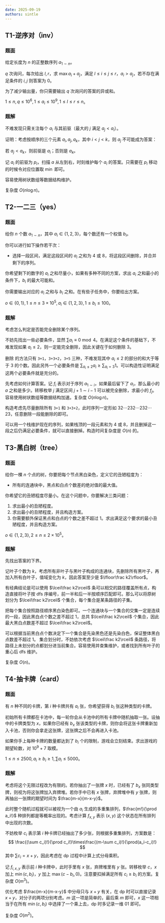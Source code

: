 ```yaml
---
date: 2025-09-19
authors: sintle
---
```


## T1-逆序对（inv）

### 题面

给定长度为 $n$ 的正整数序列 $a_{1\sim n}$。

$q$ 次询问，每次给出 $l,r$，求 $\max a_i+a_j$，满足 $l\leq i\leq j\leq r$，$a_i>a_j$，若不存在满足条件的 $i,j$ 则答案为 $0$。

为了减少输出量，你只需要输出 $q$ 次询问的答案的异或和。

$1\leq n,q\leq10^6,1\leq a_i\leq10^9,1\leq l\leq r\leq n$。

### 题解

不难发现只需关注每个 $a_i$ 与其前驱（最大的 $j$ 满足 $a_j < a_i$）。  

证明：考虑按顺序的三个元素 $a_i,a_j,a_k$，其中 $i<j<k$，则 $a_j$ 不可能成为答案： 

若 $a_j < a_k$，则前驱是 $a_i$；否则是 $a_k$。  

记 $a_i$ 的前驱为 $p_i$，扫描 $a$ 从左到右，时刻维护每个 $a_i$ 的答案。只需要在 $p_i$ 移动的时候令对应位置取 $\min$ 即可。

容易使用树状数组等数据结构维护。

复杂度 $O(n \log n)$。

## T2-一二三（yes）

### 题面

给你 $n$ 个数 $a_{1\sim n}$，其中 $a_i\in\{1,2,3\}$，每个数还有一个权值 $b_i$。

你可以进行如下操作若干次：

-   选择一段区间，满足这段区间的 $a_i$ 之和为 $4$ 或 $8$，将这段区间删除，并合并剩下的序列。

你希望剩下的数字的 $a_i$ 之和尽量小，如果有多种不同的方案，求出 $a_i$ 之和最小的条件下，$b_i$ 的最大可能和。

你需要输出对应的 $a_i$ 之和与 $b_i$ 之和。在有些子任务中，你要给出方案。

$o\in\{0,1\},1\leq n\leq3\times10^5,a_i\in\{1,2,3\},1\leq b_i\leq100$。

### 题解

考虑怎么判定是否能完全删除某个序列。

不妨先找出一些必要条件，显然 $\sum a_i\equiv0\bmod4$。在满足这个条件的基础下，不难发现如果 $a_i\leq 2$，则一定能完全删除，因此关键在于如何删除 $3$。

删除 的方法只有 `3+1`，`3+3+2`，`3+5` 三种，不难发现其中 $a_i\leq 2$ 的部分的和大于等于 $3$ 的个数。因此另外一个必要条件是 $\sum_{a_i\leq 2}a_i\geq\sum_{a_i=3}1$。可以构造性证明满足这两个必要条件就是充分的。

先考虑如何计算答案。记 $f_i$ 表示对于序列 $a_{1\sim i}$，如果最后留下了 $a_i$，那么最小的 $a$ 之和是多少。转移枚举 $j$ 满足区间 $j+1\sim i-1$ 可以被完全删除，求最小的 $f_j$。容易使用树状数组等数据结构加速。复杂度 $O(n\log n)$。

构造考虑先尽量删除所有 `3+1` 和 `3+3+2`，此时序列一定形如 $32\cdots232\cdots232\cdots23$，任意删除一段能删除的即可。

可以用一个栈维护现在的序列，如果栈顶的一段元素和为 $4$ 或 $8$，并且删掉这一段之后仍满足必要条件，就可以直接删掉。构造时间复杂度是 $O(n)$ 的。

## T3-黑白树（tree）

### 题面

给你一棵 $n$ 个点的树，你要把每个节点黑白染色，定义它的丑陋程度为：

-   所有的连通块中，黑点和白点个数差的绝对值的最大值。

你希望它的丑陋程度尽量小。在这个问题中，你要解决三类问题：

1.  求出最小的丑陋程度。
2.  求出最小的丑陋程度，并且构造方案。
3.  你需要额外保证黑点和白点的个数之差不超过 $1$。求出满足这个要求的最小丑陋程度，并且构造方案。

$o\in\{1,2,3\},2\leq n\leq2\times10^5$。

### 题解

先找出答案的下界。

记叶子个数为  $k$，考虑所有非叶子与黑叶子构成的连通块，先删除所有黑叶子，再加入所有白叶子，值域变化为 $k$，因此答案至少是 $\lfloor\frac k2\rfloor$。

有经典结论是可以使用 $\lceil\frac k2\rceil$ 条可以相交的路径覆盖所有点，构造直接将叶子按 dfs 序编号，前一半和后一半按顺序匹配即可。那么可以将原树划分为 $\lceil\frac k2\rceil$ 个集合，每个集合是某条路径的子集。

把每个集合按照路径顺序黑白染色即可。一个连通块与一个集合的交集一定是连续的一段，因此黑白点个数之差不超过 $1$，总共 $\lceil\frac k2\rceil$ 个集合，因此最大黑白点数差不超过 $\lceil\frac k2\rceil$。

可以根据当前黑白点个数决定下一个集合是先染黑色还是先染白色，保证整体黑白点数差不超过 $1$。 集合划分时，不妨依次考虑 $\lceil\frac k2\rceil$ 条路径，将路径上未划分的点都划分进当前集合。容易使用并查集维护，或者找到所有叶子的重心后 dfs 维护。

复杂度 $O(n)$。

## T4-抽卡牌（card）

### 题面

有 $n$ 种不同的卡牌，第 $i$ 种卡牌共有 $a_i$ 张，你希望获得 $b_i$ 张这种类型的卡牌。

初始所有卡牌都在卡池中，每一轮你会从卡池中的所有卡牌中随机抽取一张。设抽中的卡牌类型为 $x$，如果你已经有 $b_x$ 张该类型的卡牌，则你会将这张卡牌重新加入卡池，否则你会拿走这张牌，这张牌之后不会再进入卡池。

如果你手上每种卡牌的数量都达到了 $b_i$ 个的限制，游戏会立刻结束。求出游戏的期望轮数，对 $10^9+7$ 取模。

$1\leq n\leq2500,a_i\geq b_i\geq1,\sum a_i\leq5000$。

### 题解

考虑将这个无限过程改为有限的。若你抽出了一张牌 $x$ 时，已经有了 $b_x$ 张同类型牌，则视为将这张牌加入弃牌堆。若你手中已有 $x$ 张牌，弃牌堆中有 $y$ 张牌，则再抽出一张牌的期望时间为 $\frac{m-x}{m-x-y}$。

此时整个随机过程就可以被视为一个由 $a_i$ 生成的多重集排列，$\frac{m!}{\prod a_i!}$ 种排列都是等概率出现的。考虑计算 $f_{x,y}$ 表示 $(x,y)$ 这个状态在所有排列中出现的次数。

不妨枚举 $c_i$ 表示第 $i$ 种卡牌已经抽出了多少张，则根据多重集排列，方案数是：
$$
\frac{(\sum c_i)!}{\prod c_i!}\times\frac{(m-\sum c_i)!}{\prod(a_i-c_i)!}
$$
其中 $\sum c_i=x+y$，因此考虑在 dp 过程中计算上式分母乘积。

记 $f_{i,x,y}$ 表示前 $i$ 种卡牌中，此时手里有 $x$ 张，弃牌堆里有 $y$ 张。转移枚举 $c$，$x$ 加上 $\min(c,b_i)$，$y$ 加上 $\max(c-b_i,0)$。注意要扣掉满足所有 $c_i\geq b_i$ 的方案。复杂度 $O(m^3)$。

优化考虑 $\frac{m-x}{m-x-y}$ 中分母只与 $x+y$ 有关，在 dp 时可以直接记录 $x+y$，对分子的两项分别考虑。$m$ 这一项是简单的，最后乘 $m$ 即可，$x$ 这一项相当于在所有 $\min(c,b_i)$ 中选择了一个乘上去，dp 时多记录一维 01 即可。

复杂度 $O(m^2)$。